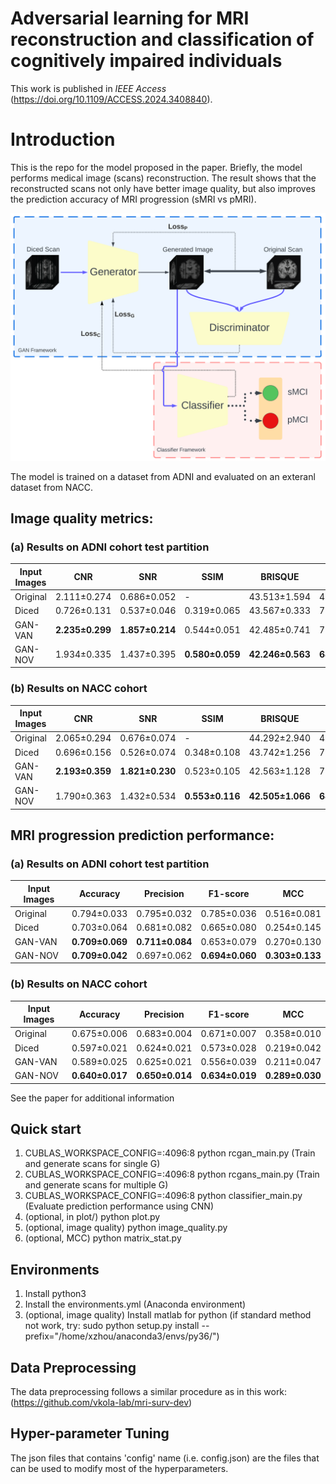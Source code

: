 # Adversarial learning for MRI reconstruction and classification of cognitively impaired individuals

This work is published in *IEEE Access* (https://doi.org/10.1109/ACCESS.2024.3408840).


# Introduction

This is the repo for the model proposed in the paper. Briefly, the model performs medical image (scans) reconstruction. The result shows that the reconstructed scans not only have better image quality, but also improves the prediction accuracy of MRI progression (sMRI vs pMRI).

<p align="center">
<img src="figures/architecture.png" width="695"/>
</p>

The model is trained on a dataset from ADNI and evaluated on an exteranl dataset from NACC.

## Image quality metrics:

### (a) Results on ADNI cohort test partition

| Input Images | CNR | SNR | SSIM | BRISQUE | PIQE |
|--------------|-----|-----|------|---------|------|
| Original | 2.111±0.274 | 0.686±0.052 | - | 43.513±1.594 | 41.936±2.062 |
| Diced | 0.726±0.131 | 0.537±0.046 | 0.319±0.065 | 43.567±0.333 | 78.307±5.322 |
| GAN-VAN | **2.235±0.299** | **1.857±0.214** | 0.544±0.051 | 42.485±0.741 | 72.028±3.068 |
| GAN-NOV | 1.934±0.335 | 1.437±0.395 | **0.580±0.059** | **42.246±0.563** | **68.120±1.351** |

### (b) Results on NACC cohort

| Input Images | CNR | SNR | SSIM | BRISQUE | PIQE |
|--------------|-----|-----|------|---------|------|
| Original | 2.065±0.294 | 0.676±0.074 | - | 44.292±2.940 | 43.182±6.298 |
| Diced | 0.696±0.156 | 0.526±0.074 | 0.348±0.108 | 43.742±1.256 | 78.442±4.695 |
| GAN-VAN | **2.193±0.359** | **1.821±0.230** | 0.523±0.105 | 42.563±1.128 | 72.133±4.024 |
| GAN-NOV | 1.790±0.363 | 1.432±0.534 | **0.553±0.116** | **42.505±1.066** | **68.176±2.079** |


## MRI progression prediction performance:

### (a) Results on ADNI cohort test partition

| Input Images | Accuracy | Precision | F1-score | MCC |
| ------------ | -------- | --------- | -------- | --- |
| Original     | 0.794±0.033 | 0.795±0.032 | 0.785±0.036 | 0.516±0.081 |
| Diced        | 0.703±0.064 | 0.681±0.082 | 0.665±0.080 | 0.254±0.145 |
| GAN-VAN      | **0.709±0.069** | **0.711±0.084** | 0.653±0.079 | 0.270±0.130 |
| GAN-NOV      | **0.709±0.042** | 0.697±0.062 | **0.694±0.060** | **0.303±0.133** |

### (b) Results on NACC cohort

| Input Images | Accuracy | Precision | F1-score | MCC |
| ------------ | -------- | --------- | -------- | --- |
| Original     | 0.675±0.006 | 0.683±0.004 | 0.671±0.007 | 0.358±0.010 |
| Diced        | 0.597±0.021 | 0.624±0.021 | 0.573±0.028 | 0.219±0.042 |
| GAN-VAN      | 0.589±0.025 | 0.625±0.021 | 0.556±0.039 | 0.211±0.047 |
| GAN-NOV      | **0.640±0.017** | **0.650±0.014** | **0.634±0.019** | **0.289±0.030** |


See the paper for additional information

## Quick start

1. CUBLAS_WORKSPACE_CONFIG=:4096:8 python rcgan_main.py   (Train and generate scans for single G)
2. CUBLAS_WORKSPACE_CONFIG=:4096:8 python rcgans_main.py  (Train and generate scans for multiple G)
3. CUBLAS_WORKSPACE_CONFIG=:4096:8 python classifier_main.py    (Evaluate prediction performance using CNN)
4. (optional, in plot/) python plot.py
5. (optional, image quality) python image_quality.py
6. (optional, MCC) python matrix_stat.py

## Environments

1. Install python3
2. Install the environments.yml (Anaconda environment)
3. (optional, image quality) Install matlab for python (if standard method not work, try: sudo python setup.py install --prefix="/home/xzhou/anaconda3/envs/py36/")

## Data Preprocessing

The data preprocessing follows a similar procedure as in this work: (https://github.com/vkola-lab/mri-surv-dev)

## Hyper-parameter Tuning

The json files that contains 'config' name (i.e. config.json) are the files that can be used to modify most of the hyperparameters.
